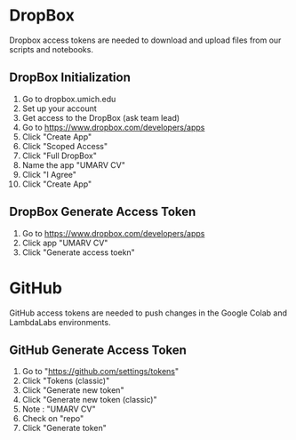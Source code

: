 # DropBox

Dropbox access tokens are needed to download and upload files from our scripts and notebooks.

## DropBox Initialization

1. Go to dropbox.umich.edu
2. Set up your account
3. Get access to the DropBox (ask team lead)
4. Go to https://www.dropbox.com/developers/apps
5. Click "Create App"
6. Click "Scoped Access"
7. Click "Full DropBox"
8. Name the app "UMARV CV"
9. Click "I Agree"
10. Click "Create App"

## DropBox Generate Access Token

1. Go to https://www.dropbox.com/developers/apps
2. Click app "UMARV CV"
3. Click "Generate access toekn"

# GitHub

GitHub access tokens are needed to push changes in the Google Colab and LambdaLabs environments.

## GitHub Generate Access Token

1. Go to "https://github.com/settings/tokens"
2. Click "Tokens (classic)"
3. Click "Generate new token"
4. Click "Generate new token (classic)"
5. Note : "UMARV CV"
6. Check on "repo"
7. Click "Generate token"
